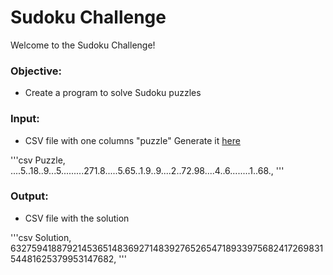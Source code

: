 # Sudoku Challenge

Welcome to the Sudoku Challenge!

### Objective:
- Create a program to solve Sudoku puzzles

### Input:
- CSV file with one columns "puzzle" Generate it [here](https://qqwing.com/generate.html)

'''csv
Puzzle,
....5..18..9...5.........271.8.....5.65..1.9..9....2..72.98....4..6........1..68.,
'''

### Output:
- CSV file with the solution

'''csv
Solution,
632759418879214536514836927148392765265471893397568241726983154481625379953147682,
'''
